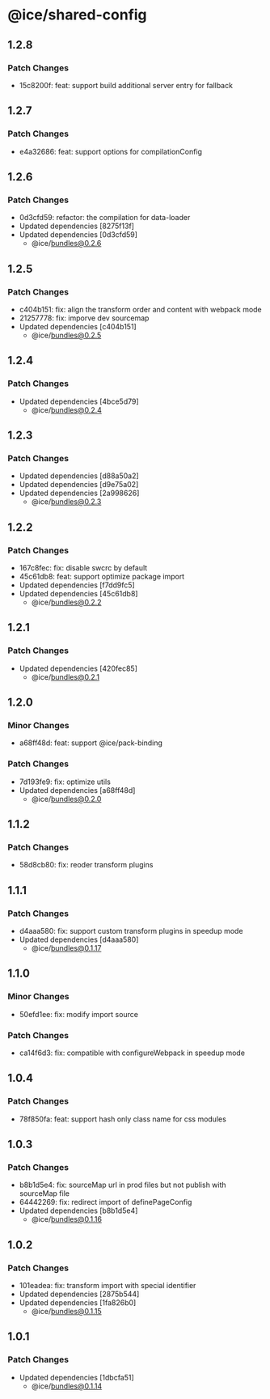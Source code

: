 # @ice/shared-config

## 1.2.8

### Patch Changes

- 15c8200f: feat: support build additional server entry for fallback

## 1.2.7

### Patch Changes

- e4a32686: feat: support options for compilationConfig

## 1.2.6

### Patch Changes

- 0d3cfd59: refactor: the compilation for data-loader
- Updated dependencies [8275f13f]
- Updated dependencies [0d3cfd59]
  - @ice/bundles@0.2.6

## 1.2.5

### Patch Changes

- c404b151: fix: align the transform order and content with webpack mode
- 21257778: fix: imporve dev sourcemap
- Updated dependencies [c404b151]
  - @ice/bundles@0.2.5

## 1.2.4

### Patch Changes

- Updated dependencies [4bce5d79]
  - @ice/bundles@0.2.4

## 1.2.3

### Patch Changes

- Updated dependencies [d88a50a2]
- Updated dependencies [d9e75a02]
- Updated dependencies [2a998626]
  - @ice/bundles@0.2.3

## 1.2.2

### Patch Changes

- 167c8fec: fix: disable swcrc by default
- 45c61db8: feat: support optimize package import
- Updated dependencies [f7dd9fc5]
- Updated dependencies [45c61db8]
  - @ice/bundles@0.2.2

## 1.2.1

### Patch Changes

- Updated dependencies [420fec85]
  - @ice/bundles@0.2.1

## 1.2.0

### Minor Changes

- a68ff48d: feat: support @ice/pack-binding

### Patch Changes

- 7d193fe9: fix: optimize utils
- Updated dependencies [a68ff48d]
  - @ice/bundles@0.2.0

## 1.1.2

### Patch Changes

- 58d8cb80: fix: reoder transform plugins

## 1.1.1

### Patch Changes

- d4aaa580: fix: support custom transform plugins in speedup mode
- Updated dependencies [d4aaa580]
  - @ice/bundles@0.1.17

## 1.1.0

### Minor Changes

- 50efd1ee: fix: modify import source

### Patch Changes

- ca14f6d3: fix: compatible with configureWebpack in speedup mode

## 1.0.4

### Patch Changes

- 78f850fa: feat: support hash only class name for css modules

## 1.0.3

### Patch Changes

- b8b1d5e4: fix: sourceMap url in prod files but not publish with sourceMap file
- 64442269: fix: redirect import of definePageConfig
- Updated dependencies [b8b1d5e4]
  - @ice/bundles@0.1.16

## 1.0.2

### Patch Changes

- 101eadea: fix: transform import with special identifier
- Updated dependencies [2875b544]
- Updated dependencies [1fa826b0]
  - @ice/bundles@0.1.15

## 1.0.1

### Patch Changes

- Updated dependencies [1dbcfa51]
  - @ice/bundles@0.1.14
